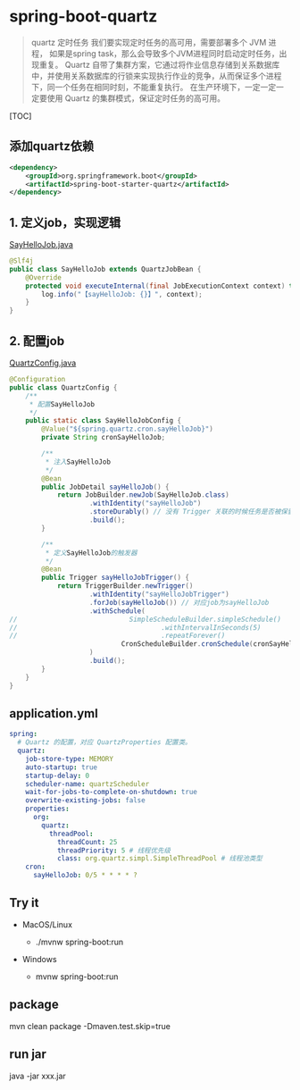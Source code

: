 # spring-boot-quartz


> quartz 定时任务
我们要实现定时任务的高可用，需要部署多个 JVM 进程，
如果是spring task，那么会导致多个JVM进程同时启动定时任务，出现重复。
Quartz 自带了集群方案，它通过将作业信息存储到关系数据库中，并使用关系数据库的行锁来实现执行作业的竞争，从而保证多个进程下，同一个任务在相同时刻，不能重复执行。
在生产环境下，一定一定一定要使用 Quartz 的集群模式，保证定时任务的高可用。

[TOC]

## 添加quartz依赖
```xml
<dependency>
    <groupId>org.springframework.boot</groupId>
    <artifactId>spring-boot-starter-quartz</artifactId>
</dependency>
```

## 1. 定义job，实现逻辑

[SayHelloJob.java](src/main/java/com/example/lewjun/job/SayHelloJob.java)

```java
@Slf4j
public class SayHelloJob extends QuartzJobBean {
    @Override
    protected void executeInternal(final JobExecutionContext context) throws JobExecutionException {
        log.info("【sayHelloJob: {}】", context);
    }
}
```

## 2. 配置job

[QuartzConfig.java](src/main/java/com/example/lewjun/config/QuartzConfig.java)

```java
@Configuration
public class QuartzConfig {
    /**
     * 配置SayHelloJob
     */
    public static class SayHelloJobConfig {
        @Value("${spring.quartz.cron.sayHelloJob}")
        private String cronSayHelloJob;

        /**
         * 注入SayHelloJob
         */
        @Bean
        public JobDetail sayHelloJob() {
            return JobBuilder.newJob(SayHelloJob.class)
                    .withIdentity("sayHelloJob")
                    .storeDurably() // 没有 Trigger 关联的时候任务是否被保留。因为创建 JobDetail 时，还没 Trigger 指向它，所以需要设置为 true ，表示保留。
                    .build();
        }

        /**
         * 定义SayHelloJob的触发器
         */
        @Bean
        public Trigger sayHelloJobTrigger() {
            return TriggerBuilder.newTrigger()
                    .withIdentity("sayHelloJobTrigger")
                    .forJob(sayHelloJob()) // 对应job为sayHelloJob
                    .withSchedule(
//                            SimpleScheduleBuilder.simpleSchedule()
//                                    .withIntervalInSeconds(5)
//                                    .repeatForever()
                            CronScheduleBuilder.cronSchedule(cronSayHelloJob)
                    )
                    .build();
        }
    }
}
```

## application.yml

```yaml
spring:
  # Quartz 的配置，对应 QuartzProperties 配置类。
  quartz:
    job-store-type: MEMORY
    auto-startup: true
    startup-delay: 0
    scheduler-name: quartzScheduler
    wait-for-jobs-to-complete-on-shutdown: true
    overwrite-existing-jobs: false
    properties:
      org:
        quartz:
          threadPool:
            threadCount: 25
            threadPriority: 5 # 线程优先级
            class: org.quartz.simpl.SimpleThreadPool # 线程池类型
    cron:
      sayHelloJob: 0/5 * * * * ?
```
## Try it

* MacOS/Linux
    * ./mvnw spring-boot:run

* Windows
    * mvnw spring-boot:run

## package

mvn clean package -Dmaven.test.skip=true

## run jar

java -jar xxx.jar

